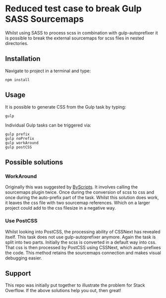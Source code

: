 Reduced test case to break Gulp SASS Sourcemaps
===============================================

Whilst using SASS to process scss in combination with gulp-autoprefixer it is
possible to break the external sourcemaps for scss files in nested directories.

Installation
------------

Navigate to project in a terminal and type:

~~~~~~~~~~~~~~~~~~~~~~~~~~~~~~~~~~~~~~~~~~~~~~~~~~~~~~~~~~~~~~~~~~~~~~~~~~~~~~~~
npm install
~~~~~~~~~~~~~~~~~~~~~~~~~~~~~~~~~~~~~~~~~~~~~~~~~~~~~~~~~~~~~~~~~~~~~~~~~~~~~~~~

Usage
-----

It is possible to generate CSS from the Gulp task by typing:

~~~~~~~~~~~~~~~~~~~~~~~~~~~~~~~~~~~~~~~~~~~~~~~~~~~~~~~~~~~~~~~~~~~~~~~~~~~~~~~~
gulp
~~~~~~~~~~~~~~~~~~~~~~~~~~~~~~~~~~~~~~~~~~~~~~~~~~~~~~~~~~~~~~~~~~~~~~~~~~~~~~~~

Individual Gulp tasks can be triggered via:

~~~~~~~~~~~~~~~~~~~~~~~~~~~~~~~~~~~~~~~~~~~~~~~~~~~~~~~~~~~~~~~~~~~~~~~~~~~~~~~~
gulp prefix
gulp noPrefix
gulp workAround
gulp postCSS
~~~~~~~~~~~~~~~~~~~~~~~~~~~~~~~~~~~~~~~~~~~~~~~~~~~~~~~~~~~~~~~~~~~~~~~~~~~~~~~~

Possible solutions
------------------

### WorkAround

Originally this was suggested by
[ByScripts](https://github.com/ByScripts/gulp-sample). It involves calling the
sourcemaps plugin twice. Once during the conversion of scss to css and once
during the auto-prefix part of the task. Whilst this solution does work, it
leaves the css file with two sourcemap references. Which on a larger project
could add to the css filesize in a negative way.

### Use PostCSS

Whilst looking into PostCSS, the processing ability of CSSNext has revealed
itself. This task does not use gulp-autoprefixer anymore. Again the task is
split into two parts. Initially the scss is converted in a default way into css.
That css is then processed by PostCSS using CSSNext, which auto-prefixes the
code. This method retains the sourcemaps connection and makes visual debugging
easier.

Support
-------

This repo was initially put together to illustrate the problem for Stack
Overflow. If the above solutions help you out, then great!

